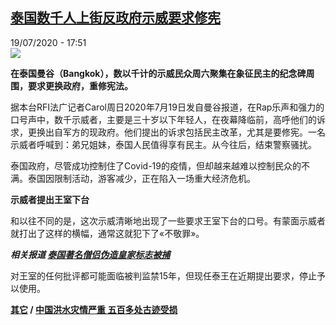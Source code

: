 <!--1595177782000-->
[泰国数千人上街反政府示威要求修宪](http://www.rfi.fr//cn/%E6%94%BF%E6%B2%BB/20200719-rfi-%E6%B3%95%E5%B9%BF-%E6%B3%B0%E5%9B%BD%E6%95%B0%E5%8D%83%E4%BA%BA%E4%B8%8A%E8%A1%97%E5%8F%8D%E6%94%BF%E5%BA%9C%E7%A4%BA%E5%A8%81%E8%A6%81%E6%B1%82%E4%BF%AE%E5%AE%AA)
------

<div>19/07/2020 - 17:51</div><img src="https://s.rfi.fr/media/display/c12271ee-c983-11ea-9016-005056bff430/w:310/p:16x9/000_1ve3qd_0.jpg"><p><strong>在泰国曼谷（Bangkok），数以千计的示威民众周六聚集在象征民主的纪念碑周围，要求更换政府，重修宪法。</strong></p><div class="t-content__body u-clearfix"><div class="m-interstitial"></div><p>据本台RFI法广记者Carol周日2020年7月19日发自曼谷报道，在Rap乐声和强力的口号声中，数千示威者，主要是三十岁以下年轻人，在夜幕降临前，高呼他们的诉求，更换出自军方的现政府。他们提出的诉求包括民主改革，尤其是要修宪。一名示威者呼喊到：弟兄姐妹，泰国人民值得享有民主。从今往后，结束警察骚扰。</p><p>泰国政府，尽管成功控制住了Covid-19的疫情，但却越来越难以控制民众的不满。泰国因限制活动，游客减少，正在陷入一场重大经济危机。</p><p><strong>示威者提出王室下台</strong></p><p>和以往不同的是，这次示威清晰地出现了一些要求王室下台的口号。有蒙面示威者就打出了这样的横幅，通常这就犯下了«不敬罪»。</p><p><strong><em>相关报道 <a target="_blank" href="https://www.rfi.fr/cn/20180526-20180526-nico-desk-2-internet-thailande-un-moine-bouddhiste-proche-de-la-junte-arrete-pour-">泰国著名僧侣伪造皇家标志被捕</a></em></strong></p><p>对王室的任何批评都可能面临被判监禁15年，但现任泰王在近期提出要求，停止予以使用。</p><p><strong><a target="_blank" href="https://www.rfi.fr/tw/尼古拉">其它</a> / <a target="_blank" href="https://www.rfi.fr/cn/中国/20200718-rfi-法广-尼古拉-中国洪水灾情严重-五百多处古迹受损">中国洪水灾情严重 五百多处古迹受损</a></strong></p><div class="o-self-promo o-self-promo--nl o-self-promo--hidden" data-selfpromo-newsletter></div><div class="o-self-promo o-self-promo--app o-self-promo--hidden" data-selfpromo-app></div></div>
